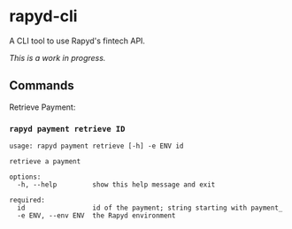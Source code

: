 # rapyd-cli

A CLI tool to use Rapyd's fintech API.

*This is a work in progress.*

## Commands

Retrieve Payment:

### `rapyd payment retrieve ID`

```shell
usage: rapyd payment retrieve [-h] -e ENV id

retrieve a payment

options:
  -h, --help         show this help message and exit

required:
  id                 id of the payment; string starting with payment_
  -e ENV, --env ENV  the Rapyd environment
```